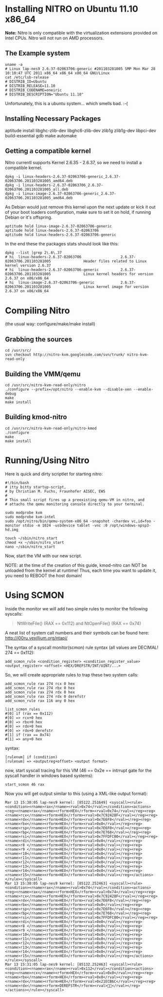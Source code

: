 # Installing NITRO on Ubuntu 11.10 x86\_64 #
**Note:** Nitro is only compatible with the virtualization extensions provided on Intel CPUs.  Nitro will not run on AMD processors.
## The Example system ##
```
uname -a
# Linux lap-nes9 2.6.37-02063706-generic #201103281005 SMP Mon Mar 28 10:10:47 UTC 2011 x86_64 x86_64 x86_64 GNU/Linux
cat /etc/lsb-release 
# DISTRIB_ID=Ubuntu
# DISTRIB_RELEASE=11.10
# DISTRIB_CODENAME=oneiric
# DISTRIB_DESCRIPTION="Ubuntu 11.10"
```
Unfortunately, this is a ubuntu system... which smells bad. :-(

## Installing Necessary Packages ##
aptitude install libghc-zlib-dev libghc6-zlib-dev zlib1g zlib1g-dev libpci-dev build-essential gdb make automake

## Getting a compatible kernel ##
Nitro currentl supports Kernel 2.6.35 - 2.6.37, so we need to install a compatible kernel.
```
dpkg -i linux-headers-2.6.37-02063706-generic_2.6.37-02063706.201103281005_amd64.deb
dpkg -i linux-headers-2.6.37-02063706_2.6.37-02063706.201103281005_all.deb
dpkg -i linux-image-2.6.37-02063706-generic_2.6.37-02063706.201103281005_amd64.deb
```
As Debian would just remove this kernel upon the next update or kick it out of your boot loaders configuration, make sure to set it on hold, if running Debian or it's offspring.
```
aptitude hold linux-image-2.6.37-02063706-generic
aptitude hold linux-headers-2.6.37-02063706
aptitude hold linux-headers-2.6.37-02063706-generic
```
In the end these the packages stats should look like this:
```
dpkg --list |grep 2\.6\.37
# hi  linux-headers-2.6.37-02063706                  2.6.37-02063706.201103281005               Header files related to Linux kernel version 2.6.37
# hi  linux-headers-2.6.37-02063706-generic          2.6.37-02063706.201103281005               Linux kernel headers for version 2.6.37 on x86/x86_64
# hi  linux-image-2.6.37-02063706-generic            2.6.37-02063706.201103281005               Linux kernel image for version 2.6.37 on x86/x86_64
```

# Compiling Nitro #
(the usual way: configure/make/make install)

## Grabbing the sources ##
```
cd /usr/src/
svn checkout http://nitro-kvm.googlecode.com/svn/trunk/ nitro-kvm-read-only
```

## Building the VMM/qemu ##
```
cd /usr/src/nitro-kvm-read-only/nitro
./configure --prefix=/opt/nitro --enable-kvm --disable-xen --enable-debug
make
make install
```
## Building kmod-nitro ##
```
cd /usr/src/nitro-kvm-read-only/nitro-kmod
./configure
make
make install
```
# Running/Using Nitro #

Here is quick and dirty scriptlet for starting nitro:

```
#!/bin/bash
# itty bitty startup-script, 
# by Christian M. Fuchs, Fraunhofer AISEC, EWS
#
# This small script fires up a preexisting qemu-VM in nitro, and 
# attachs the qemu monitoring console directly to your terminal.

sudo modprobe kvm
sudo modprobe kvm-intel
sudo /opt/nitro/bin/qemu-system-x86_64 -snapshot -chardev vc,id=foo -monitor stdio -m 1024 -usbdevice tablet -vnc :0 /opt/windows-xpsp3-hd.img
```

```
touch ~/sbin/nitro_start
chmod +x ~/sbin/nitro_start
nano ~/sbin/nitro_start
```

Now, start the VM with our new script.

NOTE: at the time of the creation of this guide, kmod-nitro can NOT be unloaded from the kernel at runtime! Thus, each time you want to update it, you need to REBOOT the host domain!

# Using SCMON #

Inside the monitor we will add two simple rules to monitor the following syscalls:
> NtWriteFile() (RAX == 0x112) and
> NtOpenFile() (RAX == 0x74)

A neat list of system call numbers and their symbols can be found here:  http://j00ru.vexillium.org/ntapi/

The syntax of a syscall monitor(scmon) rule syntax (all values are DECIMAL! 274 == 0x112):
```
add_scmon_rule <condition_register> <condition_register_value> <output_register> <offset> <HEX/DREFSTR/INT/UINT/...>
```

So, we will create appropriate rules to trap these two system calls:
```
add_scmon_rule rax 274 rcx 0 hex
add_scmon_rule rax 274 rbx 0 hex
add_scmon_rule rax 274 rdx 0 hex
add_scmon_rule rax 274 rdx 0 derefstr
add_scmon_rule rax 116 any 0 hex

list_scmon_rules
#[0] if (rax == 0x112)
#[0] => rcx+0 hex
#[0] => rbx+0 hex
#[0] => rdx+0 hex
#[0] => rdx+0 derefstr
#[1] if (rax == 0x74)
#[1] => any+0 hex
```

syntax:
```
[rulenum] if (condition)
[rulenum] => <outputreg+offset> <output format>
```

now, start syscall tracing for this VM (46 == 0x2e == intrrupt gate for the syscall handler in windows based systems):
```
start_scmon 46 rax
```

Now you will get output similar to this (using a XML-like output format):
```
Mar 13 15:30:05 lap-nes9 kernel: [85122.251649] <syscall><rule><condition><rname>rax</rname><rval>0x74</rval></condition><actions><reg><rname>rax</rname><rform>HEX</rform><rval>0x74</rval></reg><reg><rname>rcx</rname><rform>HEX</rform><rval>0x7C92428F</rval></reg><reg><rname>rdx</rname><rform>HEX</rform><rval>0x7E6F8</rval></reg><reg><rname>rbx</rname><rform>HEX</rform><rval>0x0</rval></reg><reg><rname>rsp</rname><rform>HEX</rform><rval>0x7E6F0</rval></reg><reg><rname>rbp</rname><rform>HEX</rform><rval>0x7E768</rval></reg><reg><rname>rsi</rname><rform>HEX</rform><rval>0x7FFDFC00</rval></reg><reg><rname>rdi</rname><rform>HEX</rform><rval>0x0</rval></reg><reg><rname>r8 </rname><rform>HEX</rform><rval>0x0</rval></reg><reg><rname>r9 </rname><rform>HEX</rform><rval>0x0</rval></reg><reg><rname>r10</rname><rform>HEX</rform><rval>0x0</rval></reg><reg><rname>r11</rname><rform>HEX</rform><rval>0x0</rval></reg><reg><rname>r12</rname><rform>HEX</rform><rval>0x0</rval></reg><reg><rname>r13</rname><rform>HEX</rform><rval>0x0</rval></reg><reg><rname>r14</rname><rform>HEX</rform><rval>0x0</rval></reg><reg><rname>r15</rname><rform>HEX</rform><rval>0x0</rval></reg></actions></rule></syscall>
Mar 13 15:30:05 lap-nes9 kernel: [85122.252463] <syscall><rule><condition><rname>rax</rname><rval>0x74</rval></condition><actions><reg><rname>rax</rname><rform>HEX</rform><rval>0x74</rval></reg><reg><rname>rcx</rname><rform>HEX</rform><rval>0x7C92428F</rval></reg><reg><rname>rdx</rname><rform>HEX</rform><rval>0x7E6F8</rval></reg><reg><rname>rbx</rname><rform>HEX</rform><rval>0x0</rval></reg><reg><rname>rsp</rname><rform>HEX</rform><rval>0x7E6F0</rval></reg><reg><rname>rbp</rname><rform>HEX</rform><rval>0x7E768</rval></reg><reg><rname>rsi</rname><rform>HEX</rform><rval>0x7FFDFC00</rval></reg><reg><rname>rdi</rname><rform>HEX</rform><rval>0x0</rval></reg><reg><rname>r8 </rname><rform>HEX</rform><rval>0x0</rval></reg><reg><rname>r9 </rname><rform>HEX</rform><rval>0x0</rval></reg><reg><rname>r10</rname><rform>HEX</rform><rval>0x0</rval></reg><reg><rname>r11</rname><rform>HEX</rform><rval>0x0</rval></reg><reg><rname>r12</rname><rform>HEX</rform><rval>0x0</rval></reg><reg><rname>r13</rname><rform>HEX</rform><rval>0x0</rval></reg><reg><rname>r14</rname><rform>HEX</rform><rval>0x0</rval></reg><reg><rname>r15</rname><rform>HEX</rform><rval>0x0</rval></reg></actions></rule></syscall>
Mar 13 15:31:05 lap-nes9 kernel: [85132.252463] <syscall><rule><condition><rname>rax</rname><rval>0x112</rval></condition><actions><reg><rname>rcx</rname><rform>HEX</rform><rval>0x0</rval></reg><reg><rname>rbx</rname><rform>HEX</rform><rval>0x0</rval></reg><reg><rname>rdx</rname><rform>HEX</rform><rval>0x21ECB6C</rval></reg><reg><rname>rdx</rname><rform>DEREFSTR</rform><rval></rval></reg></actions></rule></syscall>
```